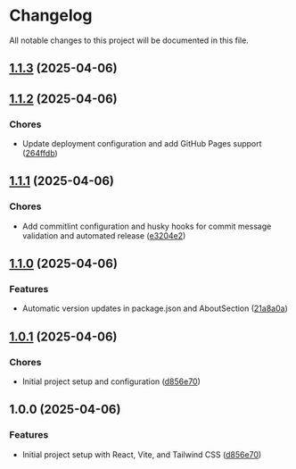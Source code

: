 # Changelog

All notable changes to this project will be documented in this file.

## [1.1.3](https://github.com/jhonatasfender/hourly-worth/compare/v1.1.2...v1.1.3) (2025-04-06)

## [1.1.2](https://github.com/jhonatasfender/hourly-worth/compare/v1.1.1...v1.1.2) (2025-04-06)

### Chores
* Update deployment configuration and add GitHub Pages support ([264ffdb](https://github.com/jhonatasfender/hourly-worth/commit/264ffdb))

## [1.1.1](https://github.com/jhonatasfender/hourly-worth/compare/v1.1.0...v1.1.1) (2025-04-06)

### Chores
* Add commitlint configuration and husky hooks for commit message validation and automated release ([e3204e2](https://github.com/jhonatasfender/hourly-worth/commit/e3204e2))

## [1.1.0](https://github.com/jhonatasfender/hourly-worth/compare/v1.0.1...v1.1.0) (2025-04-06)

### Features
* Automatic version updates in package.json and AboutSection ([21a8a0a](https://github.com/jhonatasfender/hourly-worth/commit/21a8a0a))

## [1.0.1](https://github.com/jhonatasfender/hourly-worth/compare/v1.0.0...v1.0.1) (2025-04-06)

### Chores
* Initial project setup and configuration ([d856e70](https://github.com/jhonatasfender/hourly-worth/commit/d856e70))

## 1.0.0 (2025-04-06)

### Features
* Initial project setup with React, Vite, and Tailwind CSS ([d856e70](https://github.com/jhonatasfender/hourly-worth/commit/d856e70))
